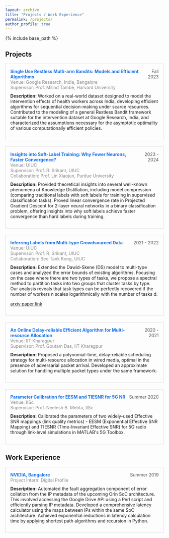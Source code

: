 ```yaml
---
layout: archive
title: "Projects / Work Experience"
permalink: /projects/
author_profile: true
---
```


{% include base_path %}


<h2>Projects</h2>

<!-- First Project -->
<div style="border: 1px solid #ddd; padding: 15px; margin-bottom: 20px;">
  <div style="display: flex; justify-content: space-between;">
    <div style="color: #1a73e8;"><strong>Single Use Restless Multi-arm Bandits: Models and Efficient Algorithms</strong></div>
    <div style="color: #555; text-align: right;">Fall 2023</div>
  </div>
  <div style="color: #888;">Venue: Google Research, India, Bangalore</div>
  <div style="color: #888;">Supervisor: Prof. Milind Tambe, Harvard University</div>
  <p style="margin-top: 10px;">
    <strong>Description:</strong> Worked on a real-world dataset designed to model the intervention effects of health workers across India, developing efficient algorithms for sequential decision-making under scarce resources. Contributed to the modeling of a general Restless Bandit framework suitable for the intervention dataset at Google Research, India, and characterized the assumptions necessary for the asymptotic optimality of various computationally efficient policies.
  </p>
</div>


<!-- Second Project -->
<div style="border: 1px solid #ddd; padding: 15px; margin-bottom: 20px;">
  <div style="display: flex; justify-content: space-between;">
    <div style="color: #1a73e8;"><strong>Insights into Soft-Label Training: Why Fewer Neurons, Faster Convergence?</strong></div>
    <div style="color: #555; text-align: right;">2023 - 2024</div>
  </div>
  <div style="color: #888;">Venue: UIUC</div>
  <div style="color: #888;">Supervisor: Prof. R. Srikant, UIUC</div>
  <div style="color: #888;">Collaboration: Prof. Lin Xiaojun, Purdue University</div>
  <p style="margin-top: 10px;">
    <strong>Description:</strong> Provided theoretical insights into several well-known phenomena of Knowledge Distillation, including model compression (comparing traditional labels with soft labels for training in supervised classification tasks). Proved linear convergence rate in Projected Gradient Descent for 2-layer neural networks in a binary classification problem, offering insights into why soft labels achieve faster convergence than hard labels during training.
  </p>
</div>


<!-- Third Project -->
<div style="border: 1px solid #ddd; padding: 15px; margin-bottom: 20px;">
  <div style="display: flex; justify-content: space-between;">
    <div style="color: #1a73e8;"><strong>Inferring Labels from Multi-type Crowdsourced Data</strong></div>
    <div style="color: #555; text-align: right;">2021 - 2022</div>
  </div>
  <div style="color: #888;">Venue: UIUC</div>
  <div style="color: #888;">Supervisor: Prof. R. Srikant, UIUC</div>
  <div style="color: #888;">Collaboration: Seo Taek Kong, UIUC</div>
  <p style="margin-top: 10px;">
    <strong>Description:</strong> Extended the Dawid-Skene (DS) model to multi-type cases and analyzed the error bounds of existing algorithms. Focusing on the case where there are two types of tasks, we propose a spectral method to partition tasks into two groups that cluster tasks by type. Our analysis reveals that task types can be perfectly recovered if the number of workers n scales logarithmically with the number of tasks d.
  </p>
  <p><a href="https://arxiv.org/abs/2302.07393" target="_blank">arxiv paper link</a></p>
</div>


<!-- Fourth Project -->
<div style="border: 1px solid #ddd; padding: 15px; margin-bottom: 20px;">
  <div style="display: flex; justify-content: space-between;">
    <div style="color: #1a73e8;"><strong>An Online Delay-reliable Efficient Algorithm for Multi-resource Allocation</strong></div>
    <div style="color: #555; text-align: right;">2020 - 2021</div>
  </div>
  <div style="color: #888;">Venue: IIT Kharagpur</div>
  <div style="color: #888;">Supervisor: Prof. Goutam Das, IIT Kharagpur</div>
  <p style="margin-top: 10px;">
    <strong>Description:</strong> Proposed a polynomial-time, delay-reliable scheduling strategy for multi-resource allocation in wired media, optimal in the presence of adversarial packet arrival. Developed an approximate solution for handling multiple packet types under the same framework.
  </p>
</div>

<!-- Fifth Project -->
<div style="border: 1px solid #ddd; padding: 15px; margin-bottom: 20px;">
  <div style="display: flex; justify-content: space-between;">
    <div style="color: #1a73e8;"><strong>Parameter Calibration for EESM and TIESNR for 5G NR</strong></div>
    <div style="color: #555; text-align: right;">Summer 2020</div>
  </div>
  <div style="color: #888;">Venue: IISc</div>
  <div style="color: #888;">Supervisor: Prof. Neelesh B. Mehta, IISc</div>
  <p style="margin-top: 10px;">
    <strong>Description:</strong> Calibrated the parameters of two widely-used Effective SNR mappings (link quality metrics) - EESM (Exponential Effective SNR Mapping) and TIESNR (Time-Invariant Effective SNR) for 5G radio through link-level simulations in MATLAB's 5G Toolbox.
  </p>
</div>

<h2>Work Experience</h2>

<!-- First Work Experience -->
<div style="border: 1px solid #ddd; padding: 15px; margin-bottom: 20px;">
  <div style="display: flex; justify-content: space-between;">
    <div style="color: #1a73e8;"><strong>NVIDIA, Bangalore</strong></div>
    <div style="color: #555; text-align: right;">Summer 2019</div>
  </div>
  <div style="color: #888;">Project Intern: Digital Profile</div>
  <p style="margin-top: 10px;">
    <strong>Description:</strong> Automated the fault aggregation component of error collation from the IP metadata of the upcoming Orin SoC architecture. This involved accessing the Google Drive API using a Perl script and efficiently parsing IP metadata. Developed a comprehensive latency calculator using the maps between IPs within the same SoC architecture. Achieved exponential reductions in latency calculation time by applying shortest path algorithms and recursion in Python.
  </p>
</div>